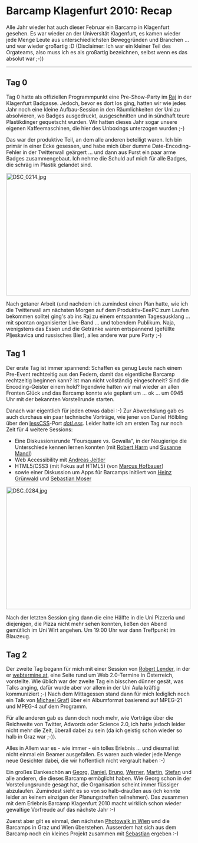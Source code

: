 # Barcamp Klagenfurt 2010: Recap

Alle Jahr wieder hat auch dieser Februar ein Barcamp in Klagenfurt gesehen. Es war wieder an der Universit&auml;t Klagenfurt, es kamen wieder jede Menge Leute aus unterschiedlichsten Beweggr&uuml;nden und Branchen ... und war wieder gro&szlig;artig :D (Disclaimer: Ich war ein kleiner Teil des Orgateams, also muss ich es als gro&szlig;artig bezeichnen, selbst wenn es das absolut war ;-))

---------

## Tag 0

Tag 0 hatte als offiziellen Programmpunkt eine Pre-Show-Party im <a href="http://www.innenhofkultur.at/">Raj</a> in der Klagenfurt Badgasse. Jedoch, bevor es dort los ging, hatten wir wie jedes Jahr noch eine kleine Aufbau-Session in den R&auml;umlichkeiten der Uni zu absolvieren, wo Badges ausgedruckt, ausgeschnitten und in s&uuml;ndhaft teure Plastikdinger gequetscht wurden. Wir hatten dieses Jahr sogar unsere eigenen Kaffeemaschinen, die hier des Unboxings unterzogen wurden ;-)

Das war der produktive Teil, an dem alle anderen beteiligt waren. Ich bin prim&auml;r in einer Ecke gesessen, und habe mich &uuml;ber dumme Date-Encoding-Fehler in der Twitterwall ge&auml;rgert ... und dann aus Furst ein paar arme Badges zusammengebaut. Ich nehme die Schuld auf mich f&uuml;r alle Badges, die schr&auml;g im Plastik gelandet sind.</p>

<div class="figure">
	<a href="http://www.flickr.com/photos/zerok/4341053411/" title="DSC_0214.jpg by zerok, on Flickr"><img alt="DSC_0214.jpg" height="332" src="http://farm3.static.flickr.com/2766/4341053411_384fcd7480.jpg" width="500" /></a></div>

Nach getaner Arbeit (und nachdem ich zumindest einen Plan hatte, wie ich die Twitterwall am n&auml;chsten Morgen auf dem Produktiv-EeePC zum Laufen bekommen sollte) ging&#39;s ab ins Raj zu einem entspannten Tagesausklang ... mit spontan organisierter Live-Band ... und tobendem Publikum. Naja, wenigstens das Essen und die Getr&auml;nke waren entspannend (gef&uuml;llte Pljeskavica und russisches Bier), alles andere war pure Party ;-)

## Tag 1

Der erste Tag ist immer spannend: Schaffen es genug Leute nach einem Pre-Event rechtzeitig aus den Federn, damit das eigentliche Barcamp rechtzeitig beginnen kann? Ist man nicht vollst&auml;ndig eingeschneit? Sind die Encoding-Geister einem hold? Irgendwie hatten wir mal wieder an allen Fronten Gl&uuml;ck und das Barcamp konnte wie geplant um ... ok ... um 0945 Uhr mit der bekannten Vorstellrunde starten.&nbsp;

Danach war eigentlich f&uuml;r jeden etwas dabei :-) Zur Abwechslung gab es auch durchaus ein paar technische Vortr&auml;ge, wie jener von Daniel H&ouml;lbling &uuml;ber den <a href="http://lesscss.org/">lessCSS</a>-Port <em><a href="http://www.dotlesscss.com/">dotLess</a></em>. Leider hatte ich am ersten Tag nur noch Zeit f&uuml;r 4 weitere Sessions:

<ul>
	<li>
		Eine Diskussionsrunde &quot;Foursquare vs. Gowalla&quot;, in der Neugierige die Unterschiede kennen lernen konnten (mit <a href="http://twitter.com/RobertHarm">Robert Harm</a> und <a href="http://twitter.com/podcasterin_at">Susanne Mandl</a>)</li>
	<li>
		Web Accessibility mit <a href="http://twitter.com/ajeitler">Andreas Jeitler</a></li>
	<li>
		HTML5/CSS3 (mit Fokus auf HTML5) (von <a href="http://twitter.com/wdbmh">Marcus Hofbauer</a>)</li>
	<li>
		sowie einer Diskussion um Apps f&uuml;r Barcamps initiiert von <a href="http://twitter.com/hgreenwood">Heinz Gr&uuml;nwald</a> und <a href="http://twitter.com/sebmos">Sebastian Moser</a></li>
</ul>

<div class="figure">
	<a href="http://www.flickr.com/photos/zerok/4341773232/" title="DSC_0284.jpg by zerok, on Flickr"><img alt="DSC_0284.jpg" height="332" src="http://farm3.static.flickr.com/2780/4341773232_a8edd7db3a.jpg" width="500" /></a></div>

Nach der letzten Session ging dann die eine H&auml;lfte in die Uni Pizzeria und diejenigen, die Pizza nicht mehr sehen konnten, lie&szlig;en den Abend gem&uuml;tlich im Uni Wirt angehen. Um 19:00 Uhr war dann Treffpunkt im Blauzeug.

## Tag 2

Der zweite Tag begann f&uuml;r mich mit einer Session von <a href="http://twitter.com/roblen">Robert Lender</a>, in der er <a href="http://webtermine.at/">webtermine.at</a>, eine Seite rund um Web 2.0-Termine in &Ouml;sterreich, vorstellte. Wie &uuml;blich war der zweite Tag ein bisschen d&uuml;nner ges&auml;t, was Talks anging, daf&uuml;r wurde aber vor allem in der Uni Aula kr&auml;ftig kommuniziert ;-) Nach dem Mittagessen stand dann f&uuml;r mich lediglich noch ein Talk von <a href="http://twitter.com/MyKey_">Michael Grafl</a> &uuml;ber ein Albumformat basierend auf MPEG-21 und MPEG-4 auf dem Programm.

F&uuml;r alle anderen gab es dann doch noch mehr, wie Vortr&auml;ge &uuml;ber die Reichweite von Twitter, Adwords oder Science 2.0, ich hatte jedoch leider nicht mehr die Zeit, &uuml;berall dabei zu sein (da ich geistig schon wieder so halb in Graz war ;-)).

Alles in Allem war es - wie immer - ein tolles Erlebnis ... und diesmal ist nicht einmal ein Beamer ausgefallen. Es waren auch wieder jede Menge neue Gesichter dabei, die wir hoffentlich nicht vergrault haben :-)

Ein gro&szlig;es Dankesch&ouml;n an <a href="http://twitter.com/georgholzer">Georg</a>, <a href="http://twitter.com/gutsyheron">Daniel</a>, <a href="http://twitter.com/salendron">Bruno</a>, <a href="http://twitter.com/wranner">Werner</a>, <a href="http://twitter.com/mgratzer">Martin</a>, <a href="http://twitter.com/stefan2904">Stefan</a> und alle anderen, die dieses Barcamp erm&ouml;glicht haben. Wie Georg schon in der Vorstellungsrunde gesagt hat, die Organisation scheint immer fl&uuml;ssiger abzulaufen. Zumindest sieht es so von so halb-drau&szlig;en aus (ich konnte leider an keinem einzigen der Planungstreffen teilnehmen). Das zusammen mit dem Erlebnis Barcamp Klagenfurt 2010 macht wirklich schon wieder gewaltige Vorfreude auf das n&auml;chste Jahr :-)

Zuerst aber gilt es einmal, den n&auml;chsten <a href="http://www.robertlender.info/blog/archives/3026-Aktivitaeten-in-der-Photowalk-Wien-Flickr-Gruppe">Photowalk in Wien</a>&nbsp;und die Barcamps in Graz und Wien &uuml;berstehen. Ausserdem hat sich aus dem Barcamp noch ein kleines Projekt zusammen mit <a href="http://twitter.com/sebmos">Sebastian</a> ergeben :-)
